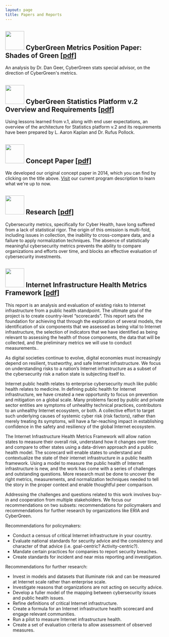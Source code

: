 ```yaml
---
layout: page
title: Papers and Reports
---
```


<h2>
<img style="width:60px" src="{{site.media}}icon11.png"/>
CyberGreen Metrics Position Paper: Shades of Green <a href="{{site.media}}geer.cybergreen.v16.pdf" target="_blank">[pdf]</a>
</h2>
An analysis by Dr. Dan Geer, CyberGreen stats special advisor, on the direction of CyberGreen's metrics.

<h2>
<img style="width:60px" src="{{site.media}}icon11.png"/>
CyberGreen Statistics Platform v.2 Overview and Requirements <a href="{{site.media}}CyberGreenTechnicalArchitecture-1.pdf" target="_blank">[pdf]</a>
</h2>
Using lessons learned from v.1, along with end user expectations, an overview of the architecture for Statistics platform v.2 and its requirements have been prepared by L. Aaron Kaplan and Dr. Rufus Pollock.

<h2>
<img style="width:60px" src="{{site.media}}icon11.png"/>
Concept Paper
<a href="{{site.media}}ConceptPaper.nov_.pdf"> [pdf]</a>
</h2>
We developed our original concept paper in 2014, which you can find by clicking on the title above. <a href="/what-we-do/">Visit</a> our current program description to learn what we're up to now.

<h2>
<img style="width:60px" src="{{site.media}}icon11.png"/>
Research <a href="{{site.media}}CyberGreenResearchPaper-2015.pdf"> [pdf]</a>
</h2>
Cybersecurity metrics, specifically for Cyber Health, have long suffered from a lack of statistical rigor. The origin of this omission is multi-fold, including issues in collection, the inability to cross-compare data, and a failure to apply normalization techniques. The absence of statistically meaningful cybersecurity metrics prevents the ability to compare organizations and efforts over time, and blocks an effective evaluation of cybersecurity investments.

<h2>
  <a id="IIHMF"></a><img style="width:60px" src="{{site.media}}icon11.png"/>
Internet Infrastructure Health Metrics Framework <a href="{{site.media}}IIHMF.pdf"> [pdf]</a>
</h2>

This report is an analysis and evaluation of existing risks to Internet infrastructure from a public health standpoint. The ultimate goal of the project is to create country-level “scorecards”. This report sets the foundation for achieving that through the exploration of several models, the identification of six components that we assessed as being vital to Internet infrastructure, the selection of indicators that we have identified as being relevant to assessing the health of those components, the data that will be collected, and the preliminary metrics we will use to conduct measurements..

As digital societies continue to evolve, digital economies must increasingly depend on
resilient, trustworthy, and safe Internet infrastructure. We focus on understanding risks to a nation’s Internet infrastructure as a subset of the cybersecurity risk a nation state is subjecting itself to. 

Internet public health relates to enterprise cybersecurity much like public health relates to medicine. In defining public health for Internet infrastructure, we have created a new opportunity to focus on prevention and mitigation on a global scale. Many problems faced by public and private sector entities are symptoms of unhealthy technical practices, contributors to an unhealthy Internet ecosystem, or both. A collective effort to target such underlying causes of systemic cyber risk (risk factors), rather than merely treating its symptoms, will have a far-reaching impact in establishing confidence in the safety and resiliency of the global Internet ecosystem.

The Internet Infrastructure Health Metrics Framework will allow nation states to measure their overall risk, understand how it changes over time, and compare to other states using a data-driven approach and a public health model. The scorecard will enable states to understand and contextualize the state of their internet infrastructure in a public health framework. Using a model to measure the public health of Internet infrastructure is new, and the work has come with a series of challenges and outstanding questions. More research must be done to uncover the right metrics, measurements, and normalization techniques needed to tell the story in the proper context and enable thoughtful peer comparison. 

Addressing the challenges and questions related to this work involves buy-in and cooperation from multiple stakeholders. We focus our recommendations on two subsets: recommendations for policymakers and recommendations for further research by organizations like ERIA and CyberGreen.

Recommendations for policymakers:
* Conduct a census of critical Internet infrastructure in your country.
* Evaluate national standards for security advice and the consistency and character of that advice (i.e. goal-centric? Activity-centric?).
* Mandate certain practices for companies to report security breaches.
* Create standards for incident and near miss reporting and investigation.

Recommendations for further research:
* Invest in models and datasets that illuminate risk and can be measured at Internet scale rather than enterprise scale.
* Investigate reasons that organizations are not acting on security advice.
* Develop a fuller model of the mapping between cybersecurity issues and public health issues.
* Refine definitions of critical Internet infrastructure.
* Create a formula for an Internet infrastructure health scorecard and engage relevant communities.
* Run a pilot to measure Internet infrastructure health.
* Create a set of evaluation criteria to allow assessment of observed measures.

